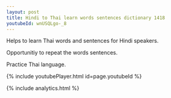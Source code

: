 ```yaml
---
layout: post
title: Hindi to Thai learn words sentences dictionary 1418 
youtubeId: wnUSQLgo-_8
---
```

 
 
Helps to learn Thai words and sentences for Hindi speakers.

Opportunitiy to repeat the words sentences. 

Practice Thai language. 
 
{% include youtubePlayer.html id=page.youtubeId %}
 
 
{% include analytics.html %}